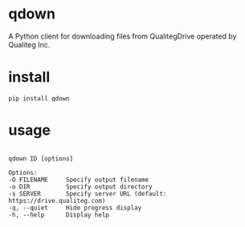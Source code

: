 # qdown

A Python client for downloading files from QualitegDrive operated by Qualiteg Inc.

# install

```
pip install qdown
```

# usage

```

qdown ID [options]

Options:
-O FILENAME     Specify output filename
-o DIR          Specify output directory
-s SERVER       Specify server URL (default: https://drive.qualiteg.com)
-q, --quiet     Hide progress display
-h, --help      Display help
```